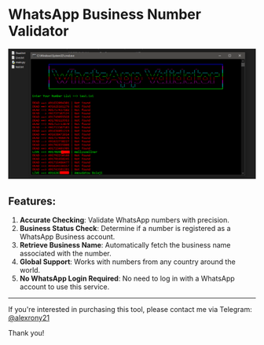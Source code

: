 # WhatsApp Business Number Validator

![Area Code Database](https://raw.githubusercontent.com/alexrony21/WhatsApp-Business-Number-Validator/main/WhatsApp_Business_Number_Validator.png)

## Features:
1. **Accurate Checking**: Validate WhatsApp numbers with precision.
2. **Business Status Check**: Determine if a number is registered as a WhatsApp Business account.
3. **Retrieve Business Name**: Automatically fetch the business name associated with the number.
4. **Global Support**: Works with numbers from any country around the world.
5. **No WhatsApp Login Required**: No need to log in with a WhatsApp account to use this service.

---

If you're interested in purchasing this tool, please contact me via Telegram: [@alexrony21](https://t.me/alexrony21)

Thank you!
